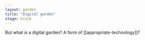 ```yaml
---  
layout: garden
title: "Digital garden"
stage: bruck
---
```


But what _is_ a digital garden? 
A form of [[appropriate-technology]]?